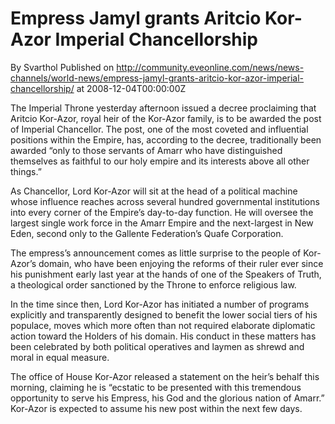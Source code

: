 # Empress Jamyl grants Aritcio Kor-Azor Imperial Chancellorship
By Svarthol
Published on http://community.eveonline.com/news/news-channels/world-news/empress-jamyl-grants-aritcio-kor-azor-imperial-chancellorship/ at 2008-12-04T00:00:00Z

The Imperial Throne yesterday afternoon issued a decree proclaiming that Aritcio Kor-Azor, royal heir of the Kor-Azor family, is to be awarded the post of Imperial Chancellor. The post, one of the most coveted and influential positions within the Empire, has, according to the decree, traditionally been awarded “only to those servants of Amarr who have distinguished themselves as faithful to our holy empire and its interests above all other things.”

As Chancellor, Lord Kor-Azor will sit at the head of a political machine whose influence reaches across several hundred governmental institutions into every corner of the Empire’s day-to-day function. He will oversee the largest single work force in the Amarr Empire and the next-largest in New Eden, second only to the Gallente Federation’s Quafe Corporation.

The empress’s announcement comes as little surprise to the people of Kor-Azor’s domain, who have been enjoying the reforms of their ruler ever since his punishment early last year at the hands of one of the Speakers of Truth, a theological order sanctioned by the Throne to enforce religious law.

In the time since then, Lord Kor-Azor has initiated a number of programs explicitly and transparently designed to benefit the lower social tiers of his populace, moves which more often than not required elaborate diplomatic action toward the Holders of his domain. His conduct in these matters has been celebrated by both political operatives and laymen as shrewd and moral in equal measure.

The office of House Kor-Azor released a statement on the heir’s behalf this morning, claiming he is “ecstatic to be presented with this tremendous opportunity to serve his Empress, his God and the glorious nation of Amarr.” Kor-Azor is expected to assume his new post within the next few days.

